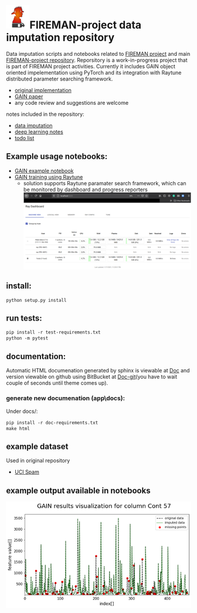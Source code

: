 # <img src="https://github.com/5uperpalo/FIREMAN-project_imputation/blob/main/img/logo-fireman.png" height="64" />FIREMAN-project data imputation repository

Data imputation scripts and notebooks related to [FIREMAN project](https://fireman-project.eu/) and main [FIREMAN-project repository](https://github.com/5uperpalo/FIREMAN-project/).
Reporsitory is a work-in-progress project that is part of FIREMAN project activities. Currently it includes GAIN object oriented impelementation using PyTorch and its integration with Raytune distributed parameter searching framework.
* [original implementation](https://github.com/jsyoon0823/GAIN)
* [GAIN paper](http://proceedings.mlr.press/v80/yoon18a/yoon18a.pdf)
* any code review and suggestions are welcome

notes included in the repository:
* [data imputation](https://github.com/5uperpalo/FIREMAN-project_imputation/blob/main/data_imputation-notes.MD)
* [deep learning notes](https://github.com/5uperpalo/FIREMAN-project_imputation/blob/main/dl-notes.MD)
* [todo list](https://github.com/5uperpalo/FIREMAN-project_imputation/blob/main/TODO.MD)

## Example usage notebooks:
* [GAIN example notebook](https://github.com/5uperpalo/FIREMAN-project_imputation/blob/main/examples/gain_example.ipynb)
* [GAIN training using Raytune](https://github.com/5uperpalo/FIREMAN-project_imputation/blob/main/examples/gain_training_using_raytune.ipynb)
  * solution supports Raytune paramater search framework, which can be monitored by dashboard and progress reporters
  ![Raytune dashboard](img/raytune_dashboard.png)

## install:
```
python setup.py install
```

## run tests:
```
pip install -r test-requirements.txt
python -m pytest
```

## documentation:
Automatic HTML documenation generated by sphinx is viewable at [Doc](https://github.com/5uperpalo/FIREMAN-project_imputation/blob/main/docs/_build/html/index.html) and version viewable on github using BitBucket at [Doc-git](https://htmlpreview.github.io/?https://github.com/5uperpalo/FIREMAN-project_imputation/blob/main/docs/_build/html/index.html)(you have to wait couple of seconds until theme comes up).


### generate new documenation (app\docs):
Under docs/:
```
pip install -r doc-requirements.txt
make html
```

## example dataset
Used in original repository
- [UCI Spam](https://archive.ics.uci.edu/ml/datasets/Spambase)

## example output available in notebooks
![SPAM dataset imputation](img/imputation_example.png)
